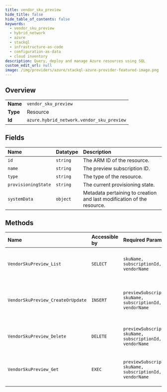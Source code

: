 ```yaml
---
title: vendor_sku_preview
hide_title: false
hide_table_of_contents: false
keywords:
  - vendor_sku_preview
  - hybrid_network
  - azure    
  - stackql
  - infrastructure-as-code
  - configuration-as-data
  - cloud inventory
description: Query, deploy and manage Azure resources using SQL
custom_edit_url: null
image: /img/providers/azure/stackql-azure-provider-featured-image.png
---
```

  
    

## Overview
<table><tbody>
<tr><td><b>Name</b></td><td><code>vendor_sku_preview</code></td></tr>
<tr><td><b>Type</b></td><td>Resource</td></tr>
<tr><td><b>Id</b></td><td><code>azure.hybrid_network.vendor_sku_preview</code></td></tr>
</tbody></table>

## Fields
| Name | Datatype | Description |
|:-----|:---------|:------------|
| `id` | `string` | The ARM ID of the resource. |
| `name` | `string` | The preview subscription ID. |
| `type` | `string` | The type of the resource. |
| `provisioningState` | `string` | The current provisioning state. |
| `systemData` | `object` | Metadata pertaining to creation and last modification of the resource. |
## Methods
| Name | Accessible by | Required Params | Description |
|:-----|:--------------|:----------------|:------------|
| `VendorSkuPreview_List` | `SELECT` | `skuName, subscriptionId, vendorName` | Lists all the preview information of a vendor sku. |
| `VendorSkuPreview_CreateOrUpdate` | `INSERT` | `previewSubscription, skuName, subscriptionId, vendorName` | Creates or updates preview information of a vendor sku. |
| `VendorSkuPreview_Delete` | `DELETE` | `previewSubscription, skuName, subscriptionId, vendorName` | Deletes the preview information of a vendor sku. |
| `VendorSkuPreview_Get` | `EXEC` | `previewSubscription, skuName, subscriptionId, vendorName` | Gets the preview information of a vendor sku. |
